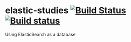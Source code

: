 # elastic-studies [![Build Status](https://travis-ci.org/wallymathieu/elastic-studies.svg?branch=master)](https://travis-ci.org/wallymathieu/elastic-studies) [![Build status](https://ci.appveyor.com/api/projects/status/mbjwh27fvqesldyi/branch/master?svg=true)](https://ci.appveyor.com/project/wallymathieu/elastic-studies/branch/master)

Using ElasticSearch as a database
